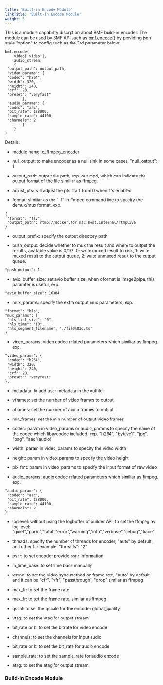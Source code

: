```yaml
---
title: 'Built-in Encode Module'
linkTitle: 'Built-in Encode Module'
weight: 5
---
```


This is a module capability discrption about BMF build-in encoder. The module can be used by BMF API such as  [bmf.encode()](https://babitmf.github.io/docs/bmf/api/api_in_python/transcode_functions/#encode)  by providing json style "option" to config such as the 3rd parameter below:


```
bmf.encode(
    video['video'],
    audio_stream,
    {
 "output_path": output_path,
 "video_params": {
 "codec": "h264",
 "width": 320,
 "height": 240,
 "crf": 23,
 "preset": "veryfast"
        },
 "audio_params": {
 "codec": "aac",
 "bit_rate": 128000,
 "sample_rate": 44100,
 "channels": 2
        }
    }
)

```
Details:

 - module name: c_ffmpeg_encoder

 - null_output: to make encoder as a null sink in some cases. "null_output": 1

 - output_path: output file path, exp. out.mp4, which can indicate the output format of the file similiar as ffmpeg.

 - adjust_pts: will adjust the pts start from 0 when it's enabled

 - format: similiar as the "-f" in ffmpeg command line to specify the demux/mux format. exp.
```
{
 "format": "flv",
 "output_path": rtmp://docker.for.mac.host.internal/rtmplive
}

```


 - output_prefix: specify the output directory path

 - push_output: decide whether to mux the result and where to output the results, available value is 0/1/2. 0: write muxed result to disk, 1: write muxed result to the output queue, 2: write unmuxed result to the output queue.
```
"push_output": 1

```


 - avio_buffer_size: set avio buffer size, when oformat is image2pipe, this paramter is useful, exp.
```
"avio_buffer_size": 16384

```


 - mux_params: specify the extra output mux parameters, exp.
```
"format": "hls",
"mux_params": {
 "hls_list_size": "0",
 "hls_time": "10",
 "hls_segment_filename": "./file%03d.ts"
}

```


 - video_params: video codec related parameters which similiar as ffmpeg. exp.
```
"video_params": {
 "codec": "h264",
 "width": 320,
 "height": 240,
 "crf": 23,
 "preset": "veryfast"
},

```


 - metadata: to add user metadata in the outfile

 - vframes: set the number of video frames to output

 - aframes: set the number of audio frames to output

 - min_frames: set the min number of output video frames

 - codec: param in video_params or audio_params to specify the name of the codec which libavcodec included. exp. "h264", "bytevc1", "jpg", "png", "aac"(audio)

 - width: param in video_params to specify the video width
 - height: param in video_params to specify the video height
 - pix_fmt: param in video_params to specify the input format of raw video

 - audio_params: audio codec related parameters which similiar as ffmpeg. exp.
```
"audio_params": {
 "codec": "aac",
 "bit_rate": 128000,
 "sample_rate": 44100,
 "channels": 2
}

```


 - loglevel: without using the logbuffer of builder API, to set the ffmpeg av log level: "quiet","panic","fatal","error","warning","info","verbose","debug","trace"

 - threads: specify the number of threads for encoder, "auto" by default, and other for example: "threads": "2"

 - psnr: to set encoder provide psnr information

 - in_time_base: to set time base manually

 - vsync: to set the video sync method on frame rate, "auto" by default. and it can be "cfr", "vfr", "passthrough", "drop" similar as ffmpeg

 - max_fr: to set the frame rate

 - max_fr: to set the frame rate, similar as ffmpeg

 - qscal: to set the qscale for the encoder global_quality

 - vtag: to set the vtag for output stream

 - bit_rate or b: to set the bitrate for video encode

 - channels: to set the channels for input audio

 - bit_rate or b: to set the bit_rate for audio encode

 - sample_rate: to set the sample_rate for audio encode

 - atag: to set the atag for output stream


### Build-in Encode Module

